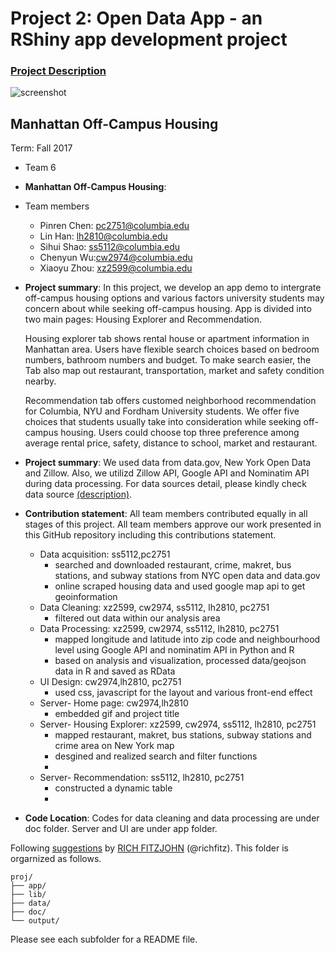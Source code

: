 # Project 2: Open Data App - an RShiny app development project

### [Project Description](doc/project2_desc.md)

![screenshot](doc/screenshot2.png)


## Manhattan Off-Campus Housing
Term: Fall 2017

+ Team 6
+ **Manhattan Off-Campus Housing**: 
+ Team members
	+ Pinren Chen: pc2751@columbia.edu
	+ Lin Han: lh2810@columbia.edu
	+ Sihui Shao: ss5112@columbia.edu
	+ Chenyun Wu:cw2974@columbia.edu
	+ Xiaoyu Zhou: xz2599@columbia.edu

+ **Project summary**: In this project, we develop an app demo to intergrate off-campus housing options and various factors university students may concern about while seeking off-campus housing. App is divided into two main pages: Housing Explorer  and Recommendation. 

    Housing explorer tab shows rental house or apartment information in Manhattan area. Users have flexible search choices based on bedroom numbers, bathroom numbers and budget. To make search easier, the Tab also map out restaurant, transportation, market and safety condition nearby.

    Recommendation tab offers customed neighborhood recommendation for Columbia, NYU and Fordham University students. We offer five choices that students usually take into consideration while seeking off-campus housing. Users could choose top three preference among average rental price, safety, distance to school, market and restaurant. 
 
+ **Project summary**: We used data from data.gov, New York Open Data and Zillow. Also, we utilizd Zillow API, Google API and Nominatim API during data processing. For data sources detail, please kindly check data source [(description)](doc/DataSource.md).
    

+ **Contribution statement**: All team members contributed equally in all stages of this project. All team members approve our work presented in this GitHub repository including this contributions statement. 
   + Data acquisition: ss5112,pc2751
	 + searched and downloaded restaurant, crime, makret, bus stations, and subway stations from NYC open data and data.gov 
	 + online scraped housing data and used google map api to get geoinformation 
   + Data Cleaning:  xz2599, cw2974, ss5112, lh2810,  pc2751
	 + filtered out data within our analysis area 
   + Data Processing:  xz2599, cw2974, ss5112, lh2810,  pc2751
	 + mapped longitude and latitude into zip code and neighbourhood level using Google API and nominatim API in Python and R
	 + based on analysis and visualization, processed data/geojson data in R and saved as RData
   + UI Design: cw2974,lh2810, pc2751
	 + used css, javascript for the layout and various front-end effect  
   + Server- Home page: cw2974,lh2810
	 + embedded gif and project title 
   + Server- Housing Explorer: xz2599, cw2974, ss5112, lh2810,  pc2751
   	 + mapped restaurant, makret, bus stations, subway stations and crime area on New York map
   	 + desgined and realized search and filter functions 
	 + 
   + Server- Recommendation: ss5112, lh2810,  pc2751
   	 + constructed a dynamic table
   	 + 
+ **Code Location**: Codes for data cleaning and data processing are under doc folder. Server and UI are under app folder.  

Following [suggestions](http://nicercode.github.io/blog/2013-04-05-projects/) by [RICH FITZJOHN](http://nicercode.github.io/about/#Team) (@richfitz). This folder is orgarnized as follows.

```
proj/
├── app/
├── lib/
├── data/
├── doc/
└── output/
```

Please see each subfolder for a README file.

